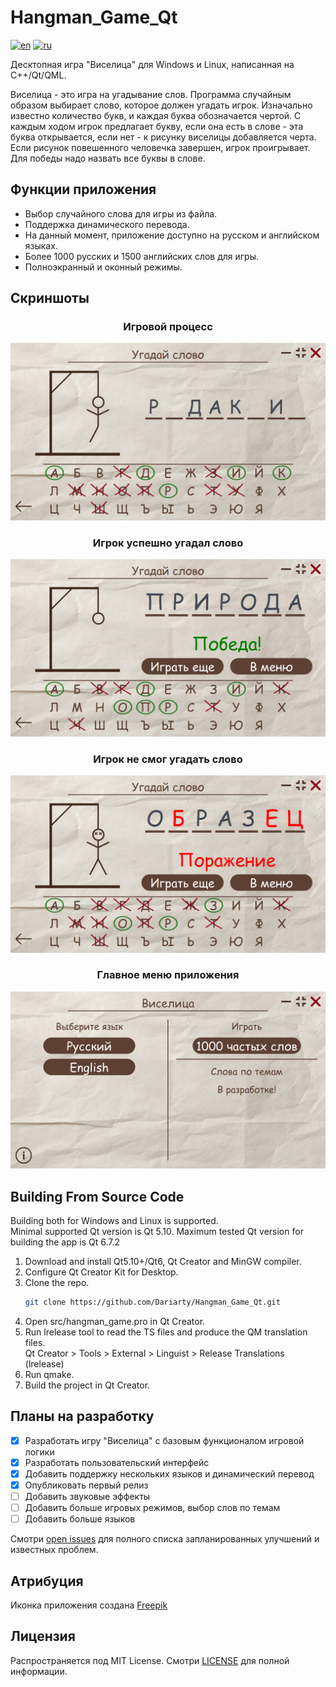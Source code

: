 # Hangman_Game_Qt

[![en](https://img.shields.io/badge/lang-en-blue.svg)](https://github.com/Dariarty/Hangman_Game_Qt/blob/main/README.md)
[![ru](https://img.shields.io/badge/lang-ru-red.svg)](https://github.com/Dariarty/Hangman_Game_Qt/blob/main/README.ru.md)

Десктопная игра "Виселица" для Windows и Linux, написанная на C++/Qt/QML. </br> 

Виселица - это игра на угадывание слов. Программа случайным образом выбирает слово, которое должен угадать игрок. Изначально известно количество букв, и каждая буква обозначается чертой. С каждым ходом игрок предлагает букву, если она есть в слове - эта буква открывается, если нет - к рисунку виселицы добавляется черта. Если рисунок повешенного человечка завершен, игрок проигрывает. Для победы надо назвать все буквы в слове. 

## Функции приложения

* Выбор случайного слова для игры из файла.</br>
* Поддержка динамического перевода.</br>
* На данный момент, приложение доступно на русском и английском языках.</br>
* Более 1000 русских и 1500 английских слов для игры.</br>
* Полноэкранный и оконный режимы.</br>

## Скриншоты

<h3 align="center">Игровой процесс</h3>

![alt text](assets/ru_RU/gameplay.png)

<h3 align="center">Игрок успешно угадал слово</h3>

![alt text](assets/ru_RU/victory.png)

<h3 align="center">Игрок не смог угадать слово</h3>

![alt text](assets/ru_RU/defeat.png)

<h3 align="center">Главное меню приложения</h3>

![alt text](assets/ru_RU/menu.png)

## Building From Source Code
Building both for Windows and Linux is supported. </br>
Minimal supported Qt version is Qt 5.10. Maximum tested Qt version for building the app is Qt 6.7.2 </br>
1.  Download and install Qt5.10+/Qt6, Qt Creator and MinGW compiler.</br>
2.  Configure Qt Creator Kit for Desktop. </br>
3.  Clone the repo.
     ```sh
     git clone https://github.com/Dariarty/Hangman_Game_Qt.git
     ```
4.  Open src/hangman_game.pro in Qt Creator.</br>
5.  Run lrelease tool to read the TS files and produce the QM translation files. </br>
    Qt Creator > Tools > External > Linguist > Release Translations (lrelease) </br>
7.  Run qmake.</br>
8.  Build the project in Qt Creator.</br>

## Планы на разработку

- [x] Разработать игру "Виселица" с базовым функционалом игровой логики 
- [x] Разработать пользовательский интерфейс
- [x] Добавить поддержку нескольких языков и динамический перевод 
- [x] Опубликовать первый релиз
- [ ] Добавить звуковые эффекты 
- [ ] Добавить больше игровых режимов, выбор слов по темам 
- [ ] Добавить больше языков

Смотри [open issues](https://github.com/Dariarty/Hangman_Game_Qt/issues) для полного списка запланированных улучшений и известных проблем.

## Атрибуция

Иконка приложения создана [Freepik](https://freepik.com)

## Лицензия

Распространяется под MIT License. Смотри [LICENSE](LICENSE) для полной информации.



